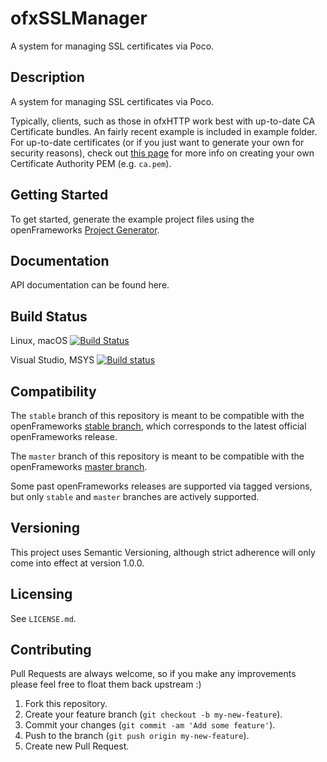 ofxSSLManager
=============

A system for managing SSL certificates via Poco.

## Description

A system for managing SSL certificates via Poco.

Typically, clients, such as those in ofxHTTP work best with up-to-date CA Certificate bundles.  An fairly recent example is included in example folder. For up-to-date certificates (or if you just want to generate your own for security reasons), check out [this page](http://curl.haxx.se/docs/caextract.html) for more info on creating your own Certificate Authority PEM (e.g. `ca.pem`).

## Getting Started

To get started, generate the example project files using the openFrameworks [Project Generator](http://openframeworks.cc/learning/01_basics/how_to_add_addon_to_project/).

## Documentation

API documentation can be found here.

## Build Status

Linux, macOS [![Build Status](https://travis-ci.org/bakercp/ofxSSLManager.svg?branch=stable)](https://travis-ci.org/bakercp/ofxSSLManager)

Visual Studio, MSYS [![Build status](https://ci.appveyor.com/api/projects/status/i6m2u8s8jqrqkyea/branch/master?svg=true)](https://ci.appveyor.com/project/bakercp/ofxsslmanager/branch/master)

## Compatibility

The `stable` branch of this repository is meant to be compatible with the openFrameworks [stable branch](https://github.com/openframeworks/openFrameworks/tree/stable), which corresponds to the latest official openFrameworks release.

The `master` branch of this repository is meant to be compatible with the openFrameworks [master branch](https://github.com/openframeworks/openFrameworks/tree/master).

Some past openFrameworks releases are supported via tagged versions, but only `stable` and `master` branches are actively supported.

## Versioning

This project uses Semantic Versioning, although strict adherence will only come into effect at version 1.0.0.

## Licensing

See `LICENSE.md`.

## Contributing

Pull Requests are always welcome, so if you make any improvements please feel free to float them back upstream :)

1. Fork this repository.
2. Create your feature branch (`git checkout -b my-new-feature`).
3. Commit your changes (`git commit -am 'Add some feature'`).
4. Push to the branch (`git push origin my-new-feature`).
5. Create new Pull Request.

